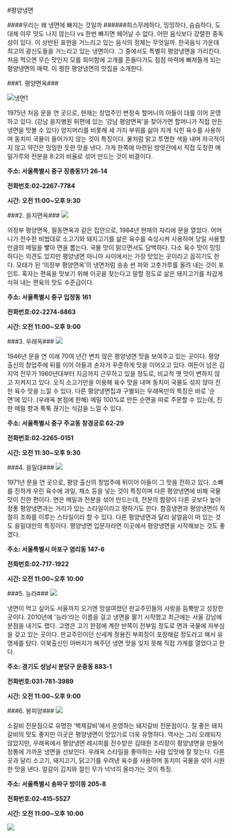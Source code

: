 #평양냉면 

####우리는 왜 냉면에 빠지는 것일까
######희스무레하다, 밍밍하다, 슴슴하다, 도대체 아무 맛도 나지 않는다 vs 한번 빠지면 헤어날 수 없다. 어떤 음식보다 강렬한 중독성이 있다. 이 상반된 표현을 거느리고 있는 음식의 정체는 무엇일까. 한국음식 가운데 최고의 광신도들을 거느리고 있는 냉면이다. 그 중에서도 특별히 평양냉면을 가리킨다. 처음 먹으면 무슨 맛인지 모를 희미함에 고개를 흔들다가도 점점 마력에 빠져들게 되는 평양냉면의 매력. 이 쩡한 평양냉면의 맛집을 소개한다.




###1. 평양면옥###

![냉면1](http://photo.yap.place/photo_viewer/201612_57H2xViueAXA0SHS27Zl_6_bdLzNGwbl1w-a2ZdTiLRbSLsSK1N-vslbE1NM5jiu/장충동_평양면옥.JPG?type=sth720_q50)  
  
  
1975년 처음 문을 연 곳으로, 현재는 창업주인 변정숙 할머니의 아들이 대를 이어 운영하고 있다. (강남 을지병원 뒤편에 있는 ‘강남 평양면옥’을 찾아가면 할머니가 직접 만든 냉면을 맛볼 수 있다) 양지머리를 비롯해 세 가지 부위를 삶아 차게 식힌 육수를 사용하며 동치미 국물이 들어가지 않는 것이 특징이다. 물처럼 맑고 투명한 색을 내며 자극적이지 않고 약간은 밍밍한 듯한 맛을 낸다. 가게 한쪽에 마련된 방앗간에서 직접 도정한 메밀가루와 전분을 8:2의 비율로 섞어 만드는 것이 비결이다.



**주소: 서울특별시 중구 장충동1가 26-14**

**전화번호:02-2267-7784**

**시간: 오전 11:00~오후 9:30**


###2. 을지면옥###
![](http://photo.yap.place/photo_viewer/201612_cFW9gYoz0rXA0SHS27Zl_3zw2FlOf-ZjWqcUHCeTrz_DqjvheuQ71A/을지면옥.jpg?type=sth720_q50)


의정부 평양면옥, 필동면옥과 같은 집안으로, 1984년 현재의 자리에 문을 열었다. 어머니가 전수한 비법대로 소고기와 돼지고기를 삶은 육수를 숙성시켜 사용하며 당일 사용할 만큼의 메밀을 빻아 면을 뽑는다. 국물 맛이 맑으면서도 담백하다. 다소 육수 맛이 밍밍하다는 의견도 있지만 평양냉면 마니아 사이에서는 가장 맛있는 곳이라고 꼽히기도 한다. 모태가 된 ‘의정부 평양면옥’의 냉면처럼 송송 썬 파와 고춧가루를 올려 내는 것이 포인트. 혹자는 편육을 맛보기 위해 이곳을 찾는다고 말할 정도로 삶은 돼지고기를 차갑게 식혀 내는 편육의 맛도 수준급이다.

**주소: 서울특별시 중구 입정동 161**

**전화번호:02-2274-6863**

**시간: 오전 11:00~오후 9:00**


###3. 우래옥###
![](http://photo.yap.place/photo_viewer/201612_xaRHJ9PoteDA0SHS27Zl_wG7_sX5Xj8gkhvZV4SUJNI/우래옥.JPG?type=sth720_q50)


1946년 문을 연 이래 70여 년간 변치 않은 평양냉면 맛을 보여주고 있는 곳이다. 평양 출신의 창업주에 뒤를 이어 아들과 손자가 꾸준하게 맛을 이어오고 있다. 여든이 넘은 김지억 전무가 1960년대부터 지금까지 근무하고 있을 정도로, 비교적 옛 맛이 변하지 않고 지켜지고 있다. 오직 소고기만을 이용해 육수 맛을 내며 동치미 국물도 섞지 않아 진한 육수 맛을 느낄 수 있다. 다른 평양냉면집과 구별되는 우래옥만의 특징은 바로 ‘순면’에 있다. (우래옥 본점에 한해) 메밀 100%로 만든 순면을 따로 주문할 수 있는데, 진한 메밀 향과 툭툭 끊기는 식감을 느낄 수 있다.

**주소: 서울특별시 중구 주교동 창경궁로 62-29**

**전화번호:02-2265-0151**

**시간: 오전 11:30~오후 9:30**

###4. 을밀대###
![](http://photo.yap.place/photo_viewer/201612_afHbvFVTkOrA0SHS27Zl_05Ijh2Vywlw9oUWUNQ3wTs/을밀대.jpg?type=sth720_q50)


1971년 문을 연 곳으로, 평양 출신의 창업주에 뒤이어 아들이 그 맛을 전하고 있다. 소뼈를 진하게 우린 육수에 과일, 채소 등을 넣는 것이 특징이며 다른 평양냉면에 비해 국물 맛이 진한 편이다. 면은 메밀과 전분을 섞어 만드는데, 전분의 함량이 다른 곳보다 높아 정통 평양냉면과는 거리가 있는 스타일이라고 평하기도 한다. 함흥냉면과 평양냉면이 적절히 조화를 이루는 스타일이라 할 수 있다. 다른 평양냉면과 달리 살얼음이 떠 있는 것도 을밀대만의 특징이다. 평양냉면 입문자라면 이곳에서 평양냉면을 시작해보는 것도 좋겠다.

**주소: 서울특별시 마포구 염리동 147-6**

**전화번호:02-717-1922**

**시간: 오전 11:00~오후 10:00**

###5. 능라###
![](http://i2.wp.com/bluexmas.com/wp/wp-content/uploads/2015/07/IMG_7227.jpg?w=1024)


냉면이 먹고 싶어도 서울까지 오기엔 망설여졌던 판교주민들의 사랑을 듬뿍받고 성장한 곳이다. 2010년에 '능라'라는 이름을 걸고 냉면을 팔기 시작했고 최근에는 서울 강남에 분점을 내기도 했다. 고명은 고기 한점에 계란 반쪽이 전부일 정도로 면과 국물에 자부심을 갖고 있는 곳이다. 판교주민이던 신세계 정용진 부회장이 포장해갈 정도라고 해서 유명세를 탔다. 이북출신인 아버지가 해주던 냉면 맛을 잊지 못해 직접 가게를 열었다고 한다.

**주소: 경기도 성남시 분당구 운중동 883-1**

**전화번호:031-781-3989**

**시간: 오전 11:00~오후 9:00**

###6. 봉피양###
![](http://photo.yap.place/photo_viewer/201612_MNQwl3k_wCrA0SHS27Zl_xy-3yaX5bAUPGecKVlDHQI/봉피양.JPG?type=sth720_q50)


소갈비 전문점으로 유명한 ‘벽제갈비’에서 운영하는 돼지갈비 전문점이다. 질 좋은 돼지갈비의 맛도 좋지만 이곳은 평양냉면이 맛있기로 더욱 유명하다. 역사는 그리 오래되지 않았지만, 우래옥에서 평양냉면 레시피를 전수받은 김태원 조리장이 평양냉면을 만들어 정통에 가까운 냉면을 선보인다. 우래옥 스타일을 좋아하는 사람 입맛에 잘 맞는다. 다른 곳과 달리 소고기, 돼지고기, 닭고기를 우려낸 육수를 사용하며 동치미 국물을 섞어 시원한 맛을 낸다. 얼갈이 김치와 절인 무가 넉넉히 올라가는 것이 특징.

**주소: 서울특별시 송파구 방이동 205-8**

**전화번호:02-415-5527**

**시간: 오전 11:00~오후 10:00**


![](http://file2.nocutnews.co.kr/newsroom/image/2016/07/01/20160701180339205373.jpg)